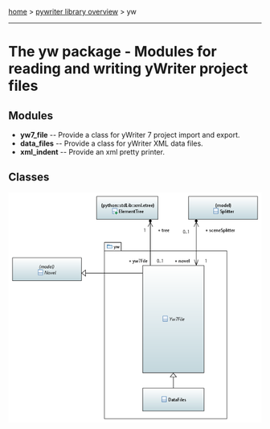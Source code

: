 [home](../index) > [pywriter library overview](index) > yw

---

# The yw package - Modules for reading and writing yWriter project files
 
## Modules
 
- **yw7_file** -- Provide a class for yWriter 7 project import and export.
- **data_files** -- Provide a class for yWriter XML data files.
- **xml_indent** -- Provide an xml pretty printer.

## Classes


![yw package class diagram](img/yw_package_class_diagram.png)

